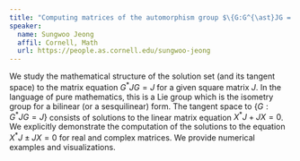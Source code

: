 ```yaml
---
title: "Computing matrices of the automorphism group $\{G:G^{\ast}JG = J\}$"
speaker:
  name: Sungwoo Jeong
  affil: Cornell, Math
  url: https://people.as.cornell.edu/sungwoo-jeong
---
```


We study the mathematical structure of the solution set (and its tangent space)
to the matrix equation $G^{\ast} J G = J$ for a given square matrix $J$. In the
language of pure mathematics, this is a Lie group which is the isometry group
for a bilinear (or a sesquilinear) form. The tangent space to $\{G : G^{\ast}
JG = J\}$ consists of solutions to the linear matrix equation $X^{\ast} J + JX
= 0$. We explicitly demonstrate the computation of the solutions to the
equation $X^{\ast} J \pm JX = 0$ for real and complex matrices. We provide
numerical examples and visualizations.
